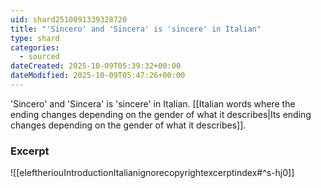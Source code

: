 ```yaml
---
uid: shard2510091339328720
title: "'Sincero' and 'Sincera' is 'sincere' in Italian"
type: shard
categories:
  - sourced
dateCreated: 2025-10-09T05:39:32+00:00
dateModified: 2025-10-09T05:47:26+00:00
---
```

'Sincero' and 'Sincera' is 'sincere' in Italian. [[Italian words where the ending changes depending on the gender of what it describes|Its ending changes depending on the gender of what it describes]].
### Excerpt
![[eleftheriouIntroductionItalianignorecopyrightexcerptindex#^s-hj0]]
